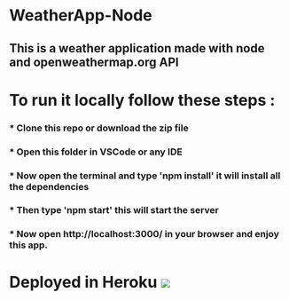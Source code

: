 # WeatherApp-Node
## This is a weather application made with node and openweathermap.org API
# To run it locally follow these steps :
### * Clone this repo or download the zip file
### * Open this folder in VSCode or any IDE
### * Now open the terminal and type 'npm install' it will install all the dependencies 
### * Then type 'npm start' this will start the server
### * Now open http://localhost:3000/ in your browser and enjoy this app.
# Deployed in Heroku ![](https://www.herokucdn.com/deploy/button.png)
